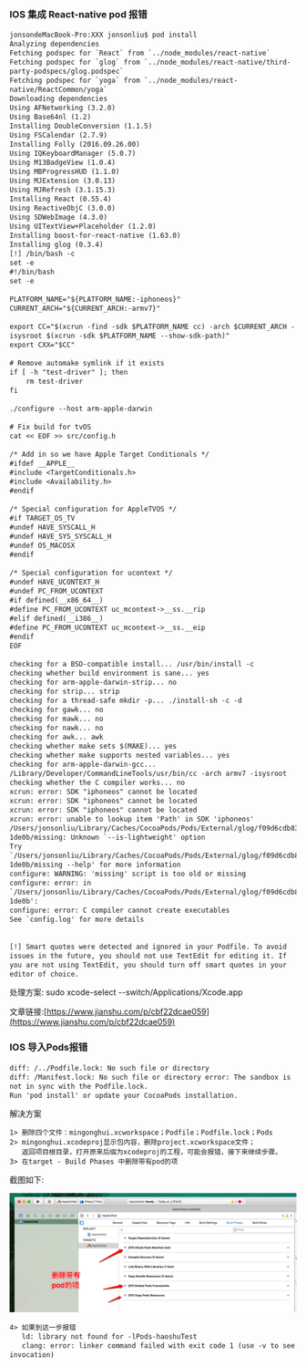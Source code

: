 ### IOS 集成 React-native pod 报错

    jonsondeMacBook-Pro:XXX jonsonliu$ pod install
    Analyzing dependencies
    Fetching podspec for `React` from `../node_modules/react-native`
    Fetching podspec for `glog` from `../node_modules/react-native/third-party-podspecs/glog.podspec`
    Fetching podspec for `yoga` from `../node_modules/react-native/ReactCommon/yoga`
    Downloading dependencies
    Using AFNetworking (3.2.0)
    Using Base64nl (1.2)
    Installing DoubleConversion (1.1.5)
    Using FSCalendar (2.7.9)
    Installing Folly (2016.09.26.00)
    Using IQKeyboardManager (5.0.7)
    Using M13BadgeView (1.0.4)
    Using MBProgressHUD (1.1.0)
    Using MJExtension (3.0.13)
    Using MJRefresh (3.1.15.3)
    Installing React (0.55.4)
    Using ReactiveObjC (3.0.0)
    Using SDWebImage (4.3.0)
    Using UITextView+Placeholder (1.2.0)
    Installing boost-for-react-native (1.63.0)
    Installing glog (0.3.4)
    [!] /bin/bash -c 
    set -e
    #!/bin/bash
    set -e

    PLATFORM_NAME="${PLATFORM_NAME:-iphoneos}"
    CURRENT_ARCH="${CURRENT_ARCH:-armv7}"

    export CC="$(xcrun -find -sdk $PLATFORM_NAME cc) -arch $CURRENT_ARCH -isysroot $(xcrun -sdk $PLATFORM_NAME --show-sdk-path)"
    export CXX="$CC"

    # Remove automake symlink if it exists
    if [ -h "test-driver" ]; then
        rm test-driver
    fi

    ./configure --host arm-apple-darwin

    # Fix build for tvOS
    cat << EOF >> src/config.h

    /* Add in so we have Apple Target Conditionals */
    #ifdef __APPLE__
    #include <TargetConditionals.h>
    #include <Availability.h>
    #endif

    /* Special configuration for AppleTVOS */
    #if TARGET_OS_TV
    #undef HAVE_SYSCALL_H
    #undef HAVE_SYS_SYSCALL_H
    #undef OS_MACOSX
    #endif

    /* Special configuration for ucontext */
    #undef HAVE_UCONTEXT_H
    #undef PC_FROM_UCONTEXT
    #if defined(__x86_64__)
    #define PC_FROM_UCONTEXT uc_mcontext->__ss.__rip
    #elif defined(__i386__)
    #define PC_FROM_UCONTEXT uc_mcontext->__ss.__eip
    #endif
    EOF

    checking for a BSD-compatible install... /usr/bin/install -c
    checking whether build environment is sane... yes
    checking for arm-apple-darwin-strip... no
    checking for strip... strip
    checking for a thread-safe mkdir -p... ./install-sh -c -d
    checking for gawk... no
    checking for mawk... no
    checking for nawk... no
    checking for awk... awk
    checking whether make sets $(MAKE)... yes
    checking whether make supports nested variables... yes
    checking for arm-apple-darwin-gcc... /Library/Developer/CommandLineTools/usr/bin/cc -arch armv7 -isysroot 
    checking whether the C compiler works... no
    xcrun: error: SDK "iphoneos" cannot be located
    xcrun: error: SDK "iphoneos" cannot be located
    xcrun: error: SDK "iphoneos" cannot be located
    xcrun: error: unable to lookup item 'Path' in SDK 'iphoneos'
    /Users/jonsonliu/Library/Caches/CocoaPods/Pods/External/glog/f09d6cdb8398b4922e87d51f5245de7e-1de0b/missing: Unknown `--is-lightweight' option
    Try `/Users/jonsonliu/Library/Caches/CocoaPods/Pods/External/glog/f09d6cdb8398b4922e87d51f5245de7e-1de0b/missing --help' for more information
    configure: WARNING: 'missing' script is too old or missing
    configure: error: in `/Users/jonsonliu/Library/Caches/CocoaPods/Pods/External/glog/f09d6cdb8398b4922e87d51f5245de7e-1de0b':
    configure: error: C compiler cannot create executables
    See `config.log' for more details


    [!] Smart quotes were detected and ignored in your Podfile. To avoid issues in the future, you should not use TextEdit for editing it. If you are not using TextEdit, you should turn off smart quotes in your editor of choice.

处理方案:    sudo xcode-select --switch/Applications/Xcode.app

文章链接:[https://www.jianshu.com/p/cbf22dcae059](https://www.jianshu.com/p/cbf22dcae059)

### IOS 导入Pods报错

```
diff: /../Podfile.lock: No such file or directory   
diff: /Manifest.lock: No such file or directory error: The sandbox is not in sync with the Podfile.lock. 
Run 'pod install' or update your CocoaPods installation.
```

解决方案

```
1> 删除四个文件：mingonghui.xcworkspace；Podfile；Podfile.lock；Pods
2> mingonghui.xcodeproj显示包内容，删除project.xcworkspace文件；
   返回项目根目录，打开原来后缀为xcodeproj的工程，可能会报错，接下来继续步骤。
3> 在target - Build Phases 中删除带有pod的项
```

截图如下:

![](/assets/1767501-46ac767b61cfde73.png)

```
4> 如果到这一步报错
   ld: library not found for -lPods-haoshuTest
   clang: error: linker command failed with exit code 1 (use -v to see invocation)
```



